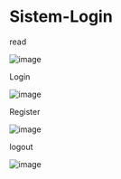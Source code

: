 # Sistem-Login

read

![image](https://user-images.githubusercontent.com/100121611/160369602-e02b023a-4131-4677-b08c-e88c91d7e661.png)

Login

![image](https://user-images.githubusercontent.com/100121611/160368907-6c581c44-b993-47db-aa3b-3e72d296d525.png)

Register

![image](https://user-images.githubusercontent.com/100121611/160369085-bf9897c8-0911-4202-b922-d10cf73f0f00.png)

logout

![image](https://user-images.githubusercontent.com/100121611/160369460-f9898b0e-7f0e-414c-a27f-489b78dc960f.png)
